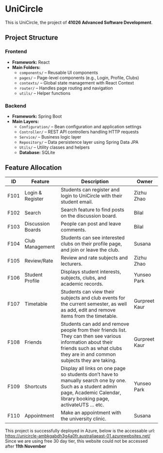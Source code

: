 # UniCircle

This is UniCircle, the project of **41026 Advanced Software Development**.

## Project Structure

### Frontend
- **Framework:** React  
- **Main Folders:**
  - `components/` – Reusable UI components
  - `pages/` – Page-level components (e.g., Login, Profile, Clubs)
  - `contexts/` – Global state management with React Context
  - `router/` – Handles page routing and navigation
  - `utils/` – Helper functions

### Backend
- **Framework:** Spring Boot  
- **Main Layers:**
  - `Configuration/` – Bean configuration and application settings
  - `Controller/` – REST API controllers handling HTTP requests
  - `Service/` – Business logic layer
  - `Repository/` – Data persistence layer using Spring Data JPA
  - `Utils/` – Utility classes and helpers
  - **Database:** SQLite

## Feature Allocation

| **ID**  | **Feature**           | **Description**                                                                 | **Owner** |
|---------|------------------------|---------------------------------------------------------------------------------|-----------------|
| F101    | Login & Register       | Students can register and login to UniCircle with their student email.          | Zizhu Zhao      |
| F102    | Search                 | Search feature to find posts on the discussion board.                           | Bilal           |
| F103    | Discussion Boards      | People can post and leave comments.                                             | Bilal           |
| F104    | Club Management        | Students can see interested clubs on their profile page, and join or leave the club. | Susana       |
| F105    | Review/Rate            | Review and rate subjects and lecturers.                                         | Zizhu Zhao      |
| F106    | Student Profile        | Displays student interests, subjects, clubs, and academic records.              | Yunseo Park     |
| F107    | Timetable              | Students can view their subjects and club events for the current semester, as well as add, edit and remove items from the timetable. | Gurpreet Kaur |
| F108    | Friends                | Students can add and remove people from their friends list. They can then see various information about their friends such as what clubs they are in and common subjects they are taking. | Gurpreet Kaur |
| F109    | Shortcuts              | Display all links on one page so students don’t have to manually search one by one. Such as a student admin page, Academic Calendar, library booking page, activateUTS … etc. | Yunseo Park |
| F110    | Appointment            | Make an appointment with the university clinic.                                 | Susana          |

This project is successfully deployed in Azure, below is the accessable url: https://unicircle-ambkgabdh3g4a0fr.australiaeast-01.azurewebsites.net/
Since we are using free 30 day tier, this website could not be accessed after **11th November**
